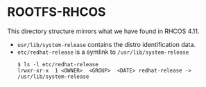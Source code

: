 # ROOTFS-RHCOS

This directory structure mirrors what we have found in RHCOS 4.11.

* `usr/lib/system-release` contains the distro identification data.
* `etc/redhat-release` is a symlink to `/usr/lib/system-release`
    ```shell
    $ ls -l etc/redhat-release
    lrwxr-xr-x  1 <OWNER>  <GROUP>  <DATE> redhat-release -> /usr/lib/system-release
    ```
